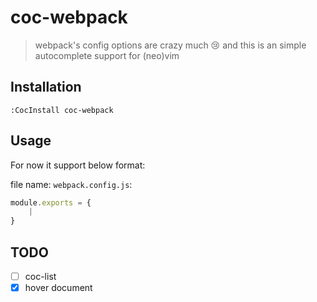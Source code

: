 # coc-webpack

> webpack's config options are crazy much 😢 and this is an
> simple autocomplete support for (neo)vim

## Installation

``` vim
:CocInstall coc-webpack
```

## Usage

For now it support below format:

file name: `webpack.config.js`:

``` javascript
module.exports = {
    |
}
```

## TODO

- [ ] coc-list
- [x] hover document
